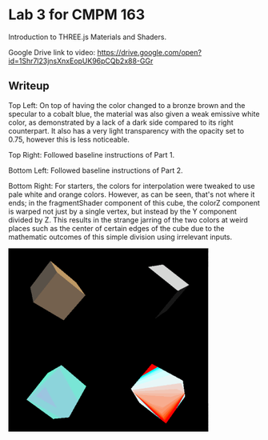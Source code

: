 # Lab 3 for CMPM 163
Introduction to THREE.js Materials and Shaders.

Google Drive link to video:
https://drive.google.com/open?id=1Shr7l23jnsXnxEopUK96pCQb2x88-GGr

## Writeup

Top Left: On top of having the color changed to a bronze brown and the specular to a cobalt blue, the material was also given a weak emissive white color, as demonstrated by a lack of a dark side compared to its right counterpart. It also has a very light transparency with the opacity set to 0.75, however this is less noticeable.

Top Right: Followed baseline instructions of Part 1.

Bottom Left: Followed baseline instructions of Part 2.

Bottom Right: For starters, the colors for interpolation were tweaked to use pale white and orange colors. However, as can be seen, that's not where it ends; in the fragmentShader component of this cube, the colorZ component is warped not just by a single vertex, but instead by the Y component divided by Z. This results in the strange jarring of the two colors at weird places such as the center of certain edges of the cube due to the mathematic outcomes of this simple division using irrelevant inputs.

<img src="images/lab3demo.gif" width="400">
